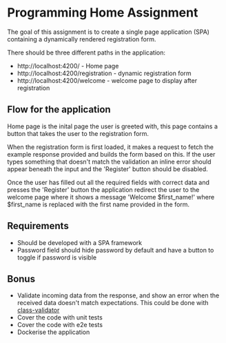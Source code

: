 # Programming Home Assignment
The goal of this assignment is to create a single page application (SPA) containing a dynamically rendered registration form.

There should be three different paths in the application:
* http://localhost:4200/ - Home page
* http://localhost:4200/registration - dynamic registration form
* http://localhost:4200/welcome - welcome page to display after registration

## Flow for the application
Home page is the inital page the user is greeted with, this page contains a button that takes the user to the registration form.

When the registration form is first loaded, it makes a request to fetch the example response provided and builds the form based on this. If the user types something that doesn't match the validation an inline error should appear beneath the input and the 'Register' button should be disabled.

Once the user has filled out all the required fields with correct data and presses the 'Register' button the application redirect the user to the welcome page where it shows a message 'Welcome $first_name!' where $first_name is replaced with the first name provided in the form.

## Requirements
* Should be developed with a SPA framework
* Password field should hide password by default and have a button to toggle if password is visible

## Bonus
* Validate incoming data from the response, and show an error when the received data doesn't match expectations. This could be done with [class-validator](https://github.com/typestack/class-validator)
* Cover the code with unit tests
* Cover the code with e2e tests
* Dockerise the application
